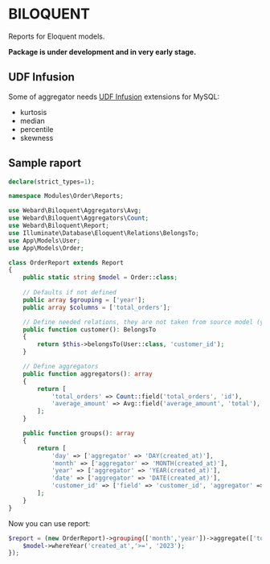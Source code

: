 # BILOQUENT

Reports for Eloquent models.

**Package is under development and in very early stage.**


## UDF Infusion

Some of aggregator needs [UDF Infusion](https://github.com/infusion/udf_infusion) extensions for MySQL:

- kurtosis
- median
- percentile
- skewness

## Sample raport

```php
declare(strict_types=1);

namespace Modules\Order\Reports;

use Webard\Biloquent\Aggregators\Avg;
use Webard\Biloquent\Aggregators\Count;
use Webard\Biloquent\Report;
use Illuminate\Database\Eloquent\Relations\BelongsTo;
use App\Models\User;
use App\Models\Order;

class OrderReport extends Report
{
    public static string $model = Order::class;
   
    // Defaults if not defined
    public array $grouping = ['year'];
    public array $columns = ['total_orders'];

    // Define needed relations, they are not taken from source model (yet)
    public function customer(): BelongsTo
    {
        return $this->belongsTo(User::class, 'customer_id');
    }

    // Define aggregators
    public function aggregators(): array
    {
        return [
            'total_orders' => Count::field('total_orders', 'id'),
            'average_amount' => Avg::field('average_amount', 'total'),
        ];
    }

    public function groups(): array
    {
        return [
            'day' => ['aggregator' => 'DAY(created_at)'],
            'month' => ['aggregator' => 'MONTH(created_at)'],
            'year' => ['aggregator' => 'YEAR(created_at)'],
            'date' => ['aggregator' => 'DATE(created_at)'],
            'customer_id' => ['field' => 'customer_id', 'aggregator' => 'customer_id'],
        ];
    }
}
```

Now you can use report:

```php
$report = (new OrderReport)->grouping(['month','year'])->aggregate(['total_orders', 'average_amount'])->enhance(function($model) {
    $model->whereYear('created_at','>=', '2023');
});
```
